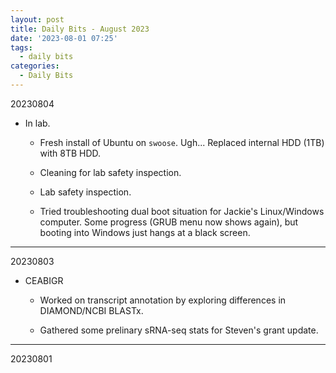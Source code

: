 ```yaml
---
layout: post
title: Daily Bits - August 2023
date: '2023-08-01 07:25'
tags: 
  - daily bits
categories: 
  - Daily Bits
---
```


20230804

- In lab.

  - Fresh install of Ubuntu on `swoose`. Ugh... Replaced internal HDD (1TB) with 8TB HDD.

  - Cleaning for lab safety inspection.

  - Lab safety inspection.

  - Tried troubleshooting dual boot situation for Jackie's Linux/Windows computer. Some progress (GRUB menu now shows again), but booting into Windows just hangs at a black screen.

---

20230803

- CEABIGR

  - Worked on transcript annotation by exploring differences in DIAMOND/NCBI BLASTx.

  - Gathered some prelinary sRNA-seq stats for Steven's grant update.

---

20230801


